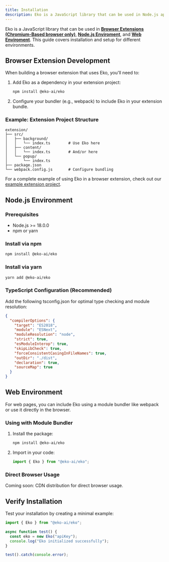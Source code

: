 ```yaml
---
title: Installation
description: Eko is a JavaScript library that can be used in Node.js applications, web pages, and browser extensions. This guide covers installation and setup for different environments.
---
```


Eko is a JavaScript library that can be used in [**Browser Extensions (Chromium-Based browser only)**](/docs/getting-started/installation#browser-extension-development), [**Node.js Enviroment**](http://localhost:4321/docs/getting-started/installation#nodejs-environment), and [**Web Enviroment**](http://localhost:4321/docs/getting-started/installation#web-environment). This guide covers installation and setup for different environments.

## Browser Extension Development

When building a browser extension that uses Eko, you'll need to:

1. Add Eko as a dependency in your extension project:

   ```bash
   npm install @eko-ai/eko
   ```

2. Configure your bundler (e.g., webpack) to include Eko in your extension bundle.

### Example: Extension Project Structure

```
extension/
├── src/
│   ├── background/
│   │   └── index.ts        # Use Eko here
│   ├── content/
│   │   └── index.ts        # And/or here
│   └── popup/
│       └── index.ts
├── package.json
└── webpack.config.js       # Configure bundling
```

For a complete example of using Eko in a browser extension, check out our [example extension project](https://github.com/FellouAI/eko-chromium-extension).

## Node.js Environment

### Prerequisites

- Node.js >= 18.0.0
- npm or yarn

### Install via npm

```bash
npm install @eko-ai/eko
```

### Install via yarn

```bash
yarn add @eko-ai/eko
```

### TypeScript Configuration (Recommended)

Add the following tsconfig.json for optimal type checking and module resolution:

```json
{
  "compilerOptions": {
    "target": "ES2018",
    "module": "ESNext",
    "moduleResolution": "node",
    "strict": true,
    "esModuleInterop": true,
    "skipLibCheck": true,
    "forceConsistentCasingInFileNames": true,
    "outDir": "./dist",
    "declaration": true,
    "sourceMap": true
  }
}
```

## Web Environment

For web pages, you can include Eko using a module bundler like webpack or use it directly in the browser.

### Using with Module Bundler

1. Install the package:

   ```bash
   npm install @eko-ai/eko
   ```

2. Import in your code:
   ```javascript
   import { Eko } from "@eko-ai/eko";
   ```

### Direct Browser Usage

Coming soon: CDN distribution for direct browser usage.


## Verify Installation

Test your installation by creating a minimal example:

```typescript
import { Eko } from "@eko-ai/eko";

async function test() {
  const eko = new Eko("apiKey");
  console.log("Eko initialized successfully");
}

test().catch(console.error);
```
